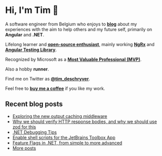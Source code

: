 # Hi, I'm Tim 👋

A software engineer from Belgium who enjoys to **[blog](https://timdeschryver.dev/blog)** about
my experiences with the aim to help others and my future self, primarily on
**Angular** and **.NET**.

Lifelong learner and **[open-source enthusiast](https://github.com/timdeschryver)**, mainly working **[NgRx](https://ngrx.io/)** and **[Angular Testing Library](https://testing-library.com/docs/angular-testing-library/)**.

Recognized by Microsoft as a **[Most Valuable Professional (MVP)](https://mvp.microsoft.com/en-us/PublicProfile/5004452?fullName=Tim%20Deschryver)**.

Also a hobby **runner**.

Find me on Twitter as **[@tim_deschryver](https://timdeschryver.dev/twitter)**.

Feel free to **[buy me a coffee](https://ko-fi.com/timdeschryver)** if you like my work.

<!-- prettier-ignore-start -->
<!-- BLOG:START -->

## Recent blog posts

- [Exploring the new output caching middleware](https://timdeschryver.dev/blog/exploring-the-new-output-caching-middleware)
- [Why we should verify HTTP response bodies, and why we should use zod for this](https://timdeschryver.dev/blog/why-we-should-verify-http-response-bodies-and-why-we-should-use-zod-for-this)
- [.NET Debugging Tips](https://timdeschryver.dev/blog/dotnet-debugging-tips)
- [Enable shell scripts for the JetBrains Toolbox App](https://timdeschryver.dev/blog/enable-shell-scripts-for-the-jetbrains-toolbox-app)
- [Feature Flags in .NET, from simple to more advanced](https://timdeschryver.dev/blog/feature-flags-in-net-from-simple-to-more-advanced)
- [More posts](https://timdeschryver.dev/blog)

<!-- BLOG:END -->
<!-- prettier-ignore-end -->
